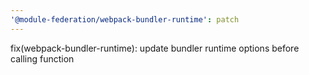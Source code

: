 ```yaml
---
'@module-federation/webpack-bundler-runtime': patch
---
```


fix(webpack-bundler-runtime): update bundler runtime options before calling function 

